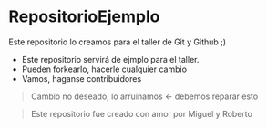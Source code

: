 # RepositorioEjemplo
Este repositorio lo creamos para el taller de Git y Github ;)

- Este repositorio servirá de ejmplo para el taller.
- Pueden forkearlo, hacerle cualquier cambio
- Vamos, haganse contribuidores

> Cambio no deseado, lo arruinamos  <- debemos reparar esto

> Este repositorio fue creado con amor por Miguel y Roberto 